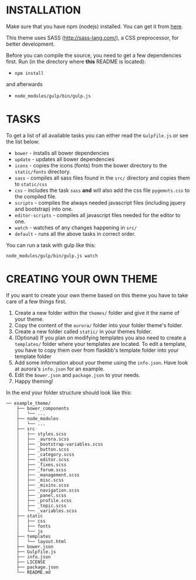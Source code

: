 # INSTALLATION

Make sure that you have npm (nodejs) installed. You can get it from [
here](https://nodejs.org).

This theme uses SASS (http://sass-lang.com/), a CSS preprocessor, for better development.

Before you can compile the source, you need to get a few dependencies first.
Run (in the directory where **this** README is located):


- ``npm install``

and afterwards

- ``node_modules/gulp/bin/gulp.js``


# TASKS

To get a list of all available tasks you can either read the ``Gulpfile.js``
or see the list below:

- ``bower`` - installs all bower dependencies
- ``update`` - updates all bower dependencies
- ``icons`` - copies the icons (fonts) from the bower directory to the ``static/fonts`` directory.
- ``sass`` - compiles all sass files found in the ``src/`` directory and copies them to ``static/css``
- ``css`` - includes the task ``sass`` **and** will also add the css file ``pygemnts.css`` to the compiled file.
- ``scripts`` - compiles the always needed javascript files (including jquery and bootstrap) into one.
- ``editor-scripts`` - compiles all javascript files needed for the editor to one.
- ``watch`` - watches of any changes happening in ``src/``
- ``default`` - runs all the above tasks in correct order.


You can run a task with gulp like this:

``node_modules/gulp/bin/gulp.js watch``


# CREATING YOUR OWN THEME

If you want to create your own theme based on this theme you have to take care
of a few things first.

1. Create a new folder within the ``themes/`` folder and give it the name
of your theme.
2. Copy the content of the ``aurora/`` folder into your folder theme's folder.
3. Create a new folder called ``static/`` in your themes folder.
4. (Optional) If you plan on modifying templates you also need to create a
``templates/`` folder where your templates are located. To edit a template,
you have to copy them over from flaskbb's template folder into your template
folder
5. Add some information about your theme using the ``info.json``. Have look at
aurora's ``info.json`` for an example.
6. Edit the ``bower.json`` and ``package.json`` to your needs.
7. Happy theming!

In the end your folder structure should look like this:

    ── example_theme/
        ├── bower_components
        │   └── ...
        ├── node_modules
        │   └── ...
        ├── src
        │   ├── styles.scss
        │   ├── _aurora.scss
        │   ├── _bootstrap-variables.scss
        │   ├── _button.scss
        │   ├── _category.scss
        │   ├── _editor.scss
        │   ├── _fixes.scss
        │   ├── _forum.scss
        │   ├── _management.scss
        │   ├── _misc.scss
        │   ├── _mixins.scss
        │   ├── _navigation.scss
        │   ├── _panel.scss
        │   ├── _profile.scss
        │   ├── _topic.scss
        │   └── _variables.scss
        ├── static
        │   ├── css
        │   ├── fonts
        │   └── js
        ├── templates
        │   └── layout.html
        ├── bower.json
        ├── Gulpfile.js
        ├── info.json
        ├── LICENSE
        ├── package.json
        └── README.md

